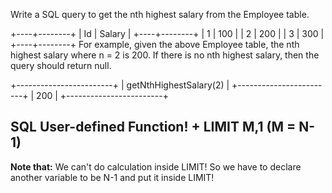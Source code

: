 Write a SQL query to get the nth highest salary from the Employee table.

+----+--------+
| Id | Salary |
+----+--------+
| 1  | 100    |
| 2  | 200    |
| 3  | 300    |
+----+--------+
For example, given the above Employee table, the nth highest salary where n = 2 is 200. If there is no nth highest salary, then the query should return null.

+------------------------+
| getNthHighestSalary(2) |
+------------------------+
| 200                    |
+------------------------+

## SQL User-defined Function! + LIMIT M,1 (M = N-1)

**Note that:** We can't do calculation inside LIMIT! So we have to declare another variable to be N-1 and put it inside LIMIT!